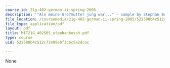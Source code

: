 ```yaml
---
course_id: 21g-402-german-ii-spring-2005
description: '"Als meine Gro?mutter jung war..." - sample by Stephan Bosshard.'
file_location: /coursemedia/21g-402-german-ii-spring-2005/522580b4c512c72e99ebf3c6c5a2dcac_MIT21G_402S05_stephanbossh.pdf
file_type: application/pdf
layout: pdf
title: MIT21G_402S05_stephanbossh.pdf
type: course
uid: 522580b4c512c72e99ebf3c6c5a2dcac

---
```

None